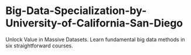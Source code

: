 # Big-Data-Specialization-by-University-of-California-San-Diego
Unlock Value in Massive Datasets. Learn fundamental big data methods in six straightforward courses.
